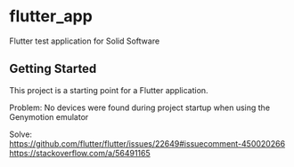 # flutter_app

Flutter test application for Solid Software

## Getting Started

This project is a starting point for a Flutter application.

Problem:
No devices were found during project startup when using the Genymotion emulator  

Solve:  
https://github.com/flutter/flutter/issues/22649#issuecomment-450020266  
https://stackoverflow.com/a/56491165
